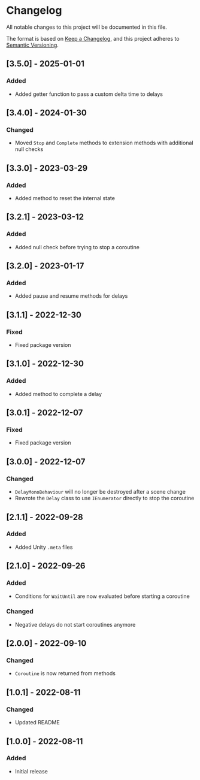 # Changelog

All notable changes to this project will be documented in this file.

The format is based on [Keep a Changelog](https://keepachangelog.com/en/1.0.0/),
and this project adheres to [Semantic Versioning](https://semver.org/spec/v2.0.0.html).

## [3.5.0] - 2025-01-01

### Added

- Added getter function to pass a custom delta time to delays

## [3.4.0] - 2024-01-30

### Changed

- Moved `Stop` and `Complete` methods to extension methods with additional null checks

## [3.3.0] - 2023-03-29

### Added

- Added method to reset the internal state

## [3.2.1] - 2023-03-12

### Added

- Added null check before trying to stop a coroutine

## [3.2.0] - 2023-01-17

### Added

- Added pause and resume methods for delays

## [3.1.1] - 2022-12-30

### Fixed

- Fixed package version

## [3.1.0] - 2022-12-30

### Added

- Added method to complete a delay

## [3.0.1] - 2022-12-07

### Fixed

- Fixed package version

## [3.0.0] - 2022-12-07

### Changed

- `DelayMonoBehaviour` will no longer be destroyed after a scene change
- Rewrote the `Delay` class to use `IEnumerator` directly to stop the coroutine

## [2.1.1] - 2022-09-28

### Added

- Added Unity `.meta` files

## [2.1.0] - 2022-09-26

### Added

- Conditions for `WaitUntil` are now evaluated before starting a coroutine

### Changed

- Negative delays do not start coroutines anymore

## [2.0.0] - 2022-09-10

### Changed

- `Coroutine` is now returned from methods

## [1.0.1] - 2022-08-11

### Changed

- Updated README

## [1.0.0] - 2022-08-11

### Added

- Initial release
